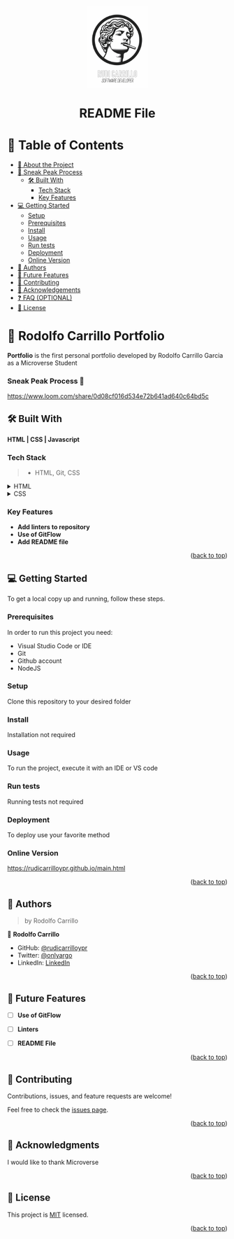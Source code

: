 <a name="readme-top"></a>

<div align="center">

   <img src="./assets/rc-sd-logo.PNG" alt="Rudi Carrillo logo" width="140"  height="auto" />
  <br/>

  <h1><b>README File</b></h3>
</div>

<!-- TABLE OF CONTENTS -->

# 📗 Table of Contents

- [📖 About the Project](#about-project)
- [👀 Sneak Peak Process](#sneak-peak)
  - [🛠 Built With](#built-with)
    - [Tech Stack](#tech-stack)
    - [Key Features](#key-features)
- [💻 Getting Started](#getting-started)
  - [Setup](#setup)
  - [Prerequisites](#prerequisites)
  - [Install](#install)
  - [Usage](#usage)
  - [Run tests](#run-tests)
  - [Deployment](#deployment)
   - [Online Version](#online-version)
- [👥 Authors](#authors)
- [🔭 Future Features](#future-features)
- [🤝 Contributing](#contributing)
- [🙏 Acknowledgements](#acknowledgements)
- [❓ FAQ (OPTIONAL)](#faq)
- [📝 License](#license)


# 📖 Rodolfo Carrillo Portfolio <a name="about-project"></a>



**Portfolio** is the first personal portfolio developed by Rodolfo Carrillo Garcia as a Microverse Student

### Sneak Peak Process  👀 <a name="sneak-peak"></a>
https://www.loom.com/share/0d08cf016d534e72b641ad640c64bd5c

## 🛠 Built With <a name="built-with"></a>
**HTML | CSS | Javascript**
### Tech Stack <a name="tech-stack"></a>

> - HTML, Git, CSS

<details>
  <summary>HTML</summary>
  <ul>
    <li><a href="https://developer.mozilla.org/es/docs/Web/HTML">Definition</a></li>
  </ul>
</details>

<details>
  <summary>CSS</summary>
  <ul>
    <li><a href="https://es.wikipedia.org/wiki/CSS">Definition</a></li>
  </ul>
</details>



### Key Features <a name="key-features"></a>

- **Add linters to repository**
- **Use of GitFlow**
- **Add README file**


<p align="right">(<a href="#readme-top">back to top</a>)</p>



## 💻 Getting Started <a name="getting-started"></a>


To get a local copy up and running, follow these steps.

### Prerequisites

In order to run this project you need:
- Visual Studio Code or IDE
- Git
- Github account
- NodeJS


### Setup

Clone this repository to your desired folder


### Install

Installation not required


### Usage

To run the project, execute it with an IDE or VS code


### Run tests

Running tests not required


### Deployment

To deploy use your favorite method

### Online Version 

https://rudicarrilloypr.github.io/main.html

<p align="right">(<a href="#readme-top">back to top</a>)</p>

## 👥 Authors <a name="authors"></a>

> by Rodolfo Carrillo

👤 **Rodolfo Carrillo**

- GitHub: [@rudicarrilloypr](https://github.com/rudicarrilloypr)
- Twitter: [@onlyargo](https://twitter.com/onlyargo)
- LinkedIn: [LinkedIn](https://www.linkedin.com/in/rudi-carrillo/)


<p align="right">(<a href="#readme-top">back to top</a>)</p>


## 🔭 Future Features <a name="future-features"></a>

- [ ] **Use of GitFlow**
- [ ] **Linters**
- [ ] **README File**


<p align="right">(<a href="#readme-top">back to top</a>)</p>


## 🤝 Contributing <a name="contributing"></a>

Contributions, issues, and feature requests are welcome!

Feel free to check the [issues page](../../issues/).

<p align="right">(<a href="#readme-top">back to top</a>)</p>

## 🙏 Acknowledgments <a name="acknowledgements"></a>



I would like to thank Microverse

<p align="right">(<a href="#readme-top">back to top</a>)</p>


## 📝 License <a name="license"></a>

This project is [MIT](./LICENSE) licensed.


<p align="right">(<a href="#readme-top">back to top</a>)</p>

